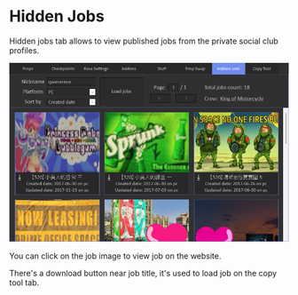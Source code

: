 # Hidden Jobs

Hidden jobs tab allows to view published jobs from the private social club profiles.

![Img1](../../assets/images/hidden-jobs/img01.png)

You can click on the job image to view job on the website.

There's a download button near job title, it's used to load job on the copy tool tab.